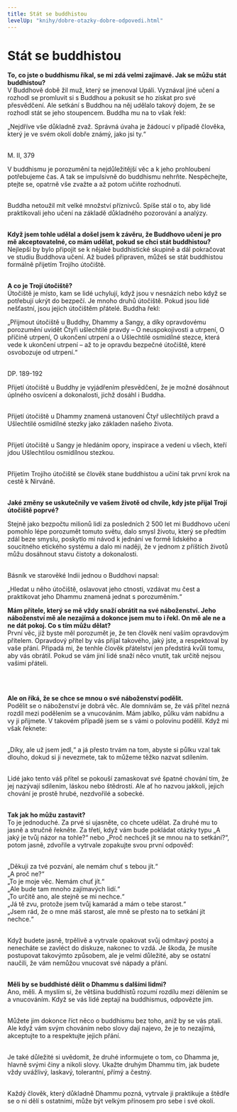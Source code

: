 ```yaml
---
title: Stát se buddhistou
levelUp: "knihy/dobre-otazky-dobre-odpovedi.html"
---
```


# Stát se buddhistou

<b>To, co jste o buddhismu říkal, se mi zdá velmi zajímavé. Jak se můžu
stát buddhistou?</b><br>
V Buddhově době žil muž, který se jmenoval Upáli. Vyznával jiné učení a
rozhodl se promluvit si s Buddhou a pokusit se ho získat pro své přesvědčení. Ale setkání s Buddhou na něj udělalo takový dojem, že se rozhodl stát se jeho stoupencem. Buddha mu na to však řekl:

<div class="citace">
„Nejdříve vše důkladně zvaž. Správná úvaha je žádoucí v případě člověka, který je ve svém okolí dobře známý, jako jsi ty.“ 
<br><br>

M. II, 379

</div>

V buddhismu je porozumění ta nejdůležitější věc a k jeho prohloubení
potřebujeme čas. A tak se impulsivně do buddhismu nehrňte. Nespěchejte, ptejte se, opatrně vše zvažte a až potom učiňte rozhodnutí. <br><br>

Buddha netoužil mít velké množství příznivců. Spíše stál o to, aby lidé praktikovali jeho učení na základě důkladného pozorování a analýzy.<br><br>

<b>Když jsem tohle udělal a došel jsem k závěru, že Buddhovo učení je
pro mě akceptovatelné, co mám udělat, pokud se chci stát buddhistou?</b><br>
Nejlepší by bylo připojit se k nějaké buddhistické skupině a dál pokračovat ve studiu Buddhova učení. Až budeš připraven, můžeš se stát buddhistou formálně přijetím Trojího útočiště.<br><br>

<b>A co je Trojí útočiště?</b><br>
Útočiště je místo, kam se lidé uchylují, když jsou v nesnázích nebo když se potřebují ukrýt do bezpečí. Je mnoho druhů útočiště. Pokud jsou lidé nešťastní, jsou jejich útočištěm přátelé. Buddha řekl:

<div class="citace">
„Přijmout útočiště u Buddhy, Dhammy a Sangy, a díky opravdovému porozumění uvidět Čtyři ušlechtilé pravdy – O neuspokojivosti a utrpení, O příčině utrpení, O ukončení utrpení a o Ušlechtilé osmidílné stezce, která vede k ukončení utrpení – až to je opravdu bezpečné útočiště, které osvobozuje od utrpení.“<br><br>

DP. 189-192

</div>

Přijetí útočiště u Buddhy je vyjádřením přesvědčení, že je možné dosáhnout úplného osvícení a dokonalosti, jichž dosáhl i Buddha.<br><br>

Přijetí útočiště u Dhammy znamená ustanovení Čtyř ušlechtilých pravd a Ušlechtilé osmidílné stezky jako základen našeho života.<br><br>

Přijetí útočiště u Sangy je hledáním opory, inspirace a vedení u všech, kteří jdou Ušlechtilou osmidílnou stezkou.<br><br>

Přijetím Trojího útočiště se člověk stane buddhistou a učiní tak
první krok na cestě k Nirváně.<br><br>

<b>Jaké změny se uskutečnily ve vašem životě od chvíle, kdy jste přijal
Trojí útočiště poprvé?</b><br>

Stejně jako bezpočtu milionů lidí za posledních 2 500 let mi Buddhovo
učení pomohlo lépe porozumět tomuto světu, dalo smysl životu, který se
předtím zdál beze smyslu, poskytlo mi návod k jednání ve formě lidského
a soucitného etického systému a dalo mi naději, že v jednom z příštích
životů můžu dosáhnout stavu čistoty a dokonalosti. <br><br>

Básník ve starověké Indii jednou o Buddhovi napsal:

<div class="citace">
„Hledat u něho útočiště, oslavovat jeho ctnosti, vzdávat mu čest a praktikovat jeho Dhammu znamená jednat s porozuměním.“
</div>

<b>Mám přítele, který se mě vždy snaží obrátit na své náboženství. Jeho
náboženství mě ale nezajímá a dokonce jsem mu to i řekl. On mě ale
ne a ne dát pokoj. Co s tím můžu dělat?</b><br>
První věc, jíž byste měl porozumět je, že ten člověk není vaším opravdovým přítelem. Opravdový přítel by vás přijal takového, jaký jste, a respektoval by vaše přání. Připadá mi, že tenhle člověk přátelství jen předstírá kvůli tomu, aby vás obrátil. Pokud se vám jiní lidé snaží něco vnutit, tak určitě nejsou vašimi přáteli.<br><br>

<br>

<b>Ale on říká, že se chce se mnou o své náboženství podělit.</b><br>
Podělit se o náboženství je dobrá věc. Ale domnívám se, že váš přítel nezná rozdíl mezi podělením se a vnucováním. Mám jablko, půlku vám nabídnu a vy ji přijmete. V takovém případě jsem se s vámi o polovinu podělil. Když mi však řeknete:<br><br>

„Díky, ale už jsem jedl,“ a já přesto trvám na tom, abyste si
půlku vzal tak dlouho, dokud si ji nevezmete, tak to můžeme těžko nazvat sdílením.<br><br>

Lidé jako tento váš přítel se pokouší zamaskovat své špatné chování tím, že jej nazývají sdílením, láskou nebo štědrostí. Ale ať ho nazvou
jakkoli, jejich chování je prostě hrubé, nezdvořilé a sobecké.<br><br>

<b>Tak jak ho můžu zastavit?</b><br>
To je jednoduché. Za prvé si ujasněte, co chcete udělat. Za druhé mu to
jasně a stručně řekněte. Za třetí, když vám bude pokládat otázky typu
„A jaký je tvůj názor na tohle?“ nebo „Proč nechceš jít se mnou na to setkání?“, potom jasně, zdvořile a vytrvale zopakujte svou první odpověď:<br><br>

„Děkuji za tvé pozvání, ale nemám chuť s tebou jít.“<br>
„A proč ne?“<br>
„To je moje věc. Nemám chuť jít.“<br>
„Ale bude tam mnoho zajímavých lidí.“<br>
„To určitě ano, ale stejně se mi nechce.“<br>
„Já tě zvu, protože jsem tvůj kamarád a mám o tebe starost.“<br>
„Jsem rád, že o mne máš starost, ale mně se přesto na to setkání
jít nechce.“<br><br>

Když budete jasně, trpělivě a vytrvale opakovat svůj odmítavý postoj a nenecháte se zavléct do diskuze, nakonec to vzdá. Je škoda,
že musíte postupovat takovýmto způsobem, ale je velmi důležité, aby se
ostatní naučili, že vám nemůžou vnucovat své nápady a přání.<br><br>

<b>Měli by se buddhisté dělit o Dhammu s dalšími lidmi?</b><br>
Ano, měli. A myslím si, že většina buddhistů rozumí rozdílu mezi dělením se a vnucováním. Když se vás lidé zeptají na buddhismus, odpovězte jim.<br><br>

Můžete jim dokonce říct něco o buddhismu bez toho, aniž by se vás ptali. Ale když vám svým chováním nebo slovy dají najevo, že je to nezajímá, akceptujte to a respektujte jejich přání.<br><br>

Je také důležité si uvědomit, že druhé informujete o tom, co Dhamma je, hlavně svými činy a nikoli slovy. Ukažte druhým Dhammu tím, jak budete vždy uvážlivý, laskavý, tolerantní, přímý a čestný.<br><br>

Každý člověk, který důkladně Dhammu pozná, vytrvale ji praktikuje a štědře se o ni dělí s ostatními, může být velkým přínosem pro sebe i své okolí.<br><br>
